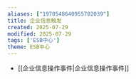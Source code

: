 ```yaml
---
aliases: ["1970548640955702039"]
title: 企业信息触发
created: 2025-07-29
modified: 2025-07-29
tags: ['ESB中心']
theme: ESB中心
---
```


- [[企业信息操作事件|企业信息操作事件]]